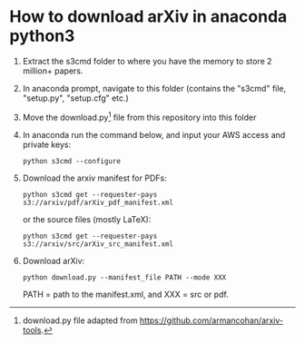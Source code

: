 # How to download arXiv in anaconda python3

1. Extract the s3cmd folder to where you have the memory to store 2 million+ papers. 

2. In anaconda prompt, navigate to this folder (contains the "s3cmd" file, "setup.py", "setup.cfg" etc.) 

3. Move the download.py[^1] file from this repository into this folder

4. In anaconda run the command below, and input your AWS access and private keys:
    ```
    python s3cmd --configure
    ``` 

5. Download the arxiv manifest for PDFs:
    ```
    python s3cmd get --requester-pays s3://arxiv/pdf/arXiv_pdf_manifest.xml
    ```
    or the source files (mostly LaTeX):
    ```
    python s3cmd get --requester-pays s3://arxiv/src/arXiv_src_manifest.xml
    ```

6. Download arXiv:
    ```
    python download.py --manifest_file PATH --mode XXX
    ```
   PATH = path to the manifest.xml, and XXX = src or pdf. 
   

[^1]: download.py file adapted from https://github.com/armancohan/arxiv-tools.
